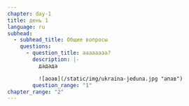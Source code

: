 ```yaml
---
chapter: day-1
title: день 1
language: ru
subhead:
  - subhead_title: Общие вопросы
    questions:
      - question_title: а﻿ааааааа?
        description: |-
          д﻿адада

          ![аоав](/static/img/ukraina-jeduna.jpg "апав")
        question_range: "1"
chapter_range: "2"
---
```

